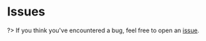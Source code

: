 # Issues

?> If you think you've encountered a bug, feel free to open an [issue](https://github.com/IBM/vscode-ibmi-projectexplorer/issues).